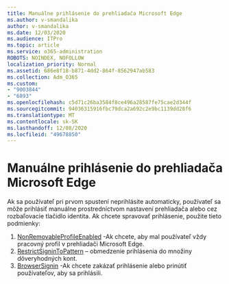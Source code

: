 ```yaml
---
title: Manuálne prihlásenie do prehliadača Microsoft Edge
ms.author: v-smandalika
author: v-smandalika
ms.date: 12/03/2020
ms.audience: ITPro
ms.topic: article
ms.service: o365-administration
ROBOTS: NOINDEX, NOFOLLOW
localization_priority: Normal
ms.assetid: 686e8f18-b871-4dd2-864f-8562947ab583
ms.collection: Adm_O365
ms.custom:
- "9003844"
- "6893"
ms.openlocfilehash: c5d71c26ba3584f8ce496a28587fe75cae2d344f
ms.sourcegitcommit: 94036315916fbc79dca2a692c2e9bc1139dd28f6
ms.translationtype: MT
ms.contentlocale: sk-SK
ms.lasthandoff: 12/08/2020
ms.locfileid: "49678850"
---
```

# <a name="sign-in-to-microsoft-edge-manually"></a>Manuálne prihlásenie do prehliadača Microsoft Edge

Ak sa používateľ pri prvom spustení neprihlásite automaticky, používateľ sa môže prihlásiť manuálne prostredníctvom nastavení prehliadača alebo cez rozbaľovacie tlačidlo identita. Ak chcete spravovať prihlásenie, použite tieto podmienky:

1. [NonRemovableProfileEnabled](https://docs.microsoft.com/deployedge/microsoft-edge-policies#nonremovableprofileenabled) -Ak chcete, aby mal používateľ vždy pracovný profil v prehliadači Microsoft Edge.
2. [RestrictSigninToPattern](https://docs.microsoft.com/deployedge/microsoft-edge-policies#restrictsignintopattern) – obmedzenie prihlásenia do množiny dôveryhodných kont.
3. [BrowserSignin](https://docs.microsoft.com/deployedge/microsoft-edge-policies#browsersignin) -Ak chcete zakázať prihlásenie alebo prinútiť používateľov, aby sa prihlásili.

